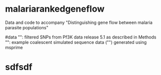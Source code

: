 # malariarankedgeneflow
Data and code to accompany "Distinguishing gene flow between malaria parasite populations"

#data
"": filtered SNPs from Pf3K data release 5.1 as described in Methods
"": example coalescent simulated sequence data ("") generated using msprime

# sdfsdf

